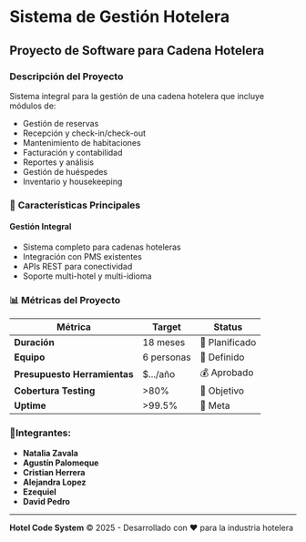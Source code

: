 # Sistema de Gestión Hotelera
## Proyecto de Software para Cadena Hotelera
### Descripción del Proyecto
Sistema integral para la gestión de una cadena hotelera que incluye módulos de:
- Gestión de reservas
- Recepción y check-in/check-out
- Mantenimiento de habitaciones
- Facturación y contabilidad
- Reportes y análisis
- Gestión de huéspedes
- Inventario y housekeeping
  
### 🎯 **Características Principales**

#### **Gestión Integral**
- Sistema completo para cadenas hoteleras
- Integración con PMS existentes
- APIs REST para conectividad
- Soporte multi-hotel y multi-idioma

### 📊 **Métricas del Proyecto**

| Métrica | Target | Status |
|---------|--------|---------|
| **Duración** | 18 meses | 📅 Planificado |
| **Equipo** | 6 personas | 👥 Definido |
| **Presupuesto Herramientas** | $.../año | 💰 Aprobado |
| **Cobertura Testing** | >80% | 🧪 Objetivo |
| **Uptime** | >99.5% | 🚀 Meta |
  

### 🎯Integrantes: 
- **Natalia Zavala**
- **Agustín Palomeque**
- **Cristian Herrera**
- **Alejandra Lopez**
- **Ezequiel**
- **David Pedro**
 ---
 **Hotel Code System** © 2025 - Desarrollado con ❤️ para la industria hotelera
